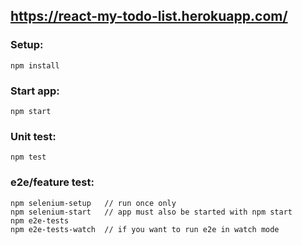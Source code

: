 ## https://react-my-todo-list.herokuapp.com/

### Setup:
```
npm install
```

### Start app:
```
npm start
```

### Unit test:
```
npm test
```

### e2e/feature test:
```
npm selenium-setup   // run once only
npm selenium-start   // app must also be started with npm start
npm e2e-tests
npm e2e-tests-watch  // if you want to run e2e in watch mode
```
